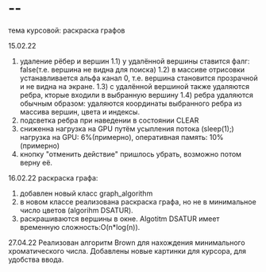 # --
тема курсовой: раскраска графов


15.02.22
1) удаление рёбер и вершин
  1.1) у удалённой вершины ставится фалг: false(т.е. вершина не видна для поиска)
  1.2) в массиве отрисовки устанавливается альфа канал 0, т.е. вершина становится прозрачной и не видна на экране.
  1.3) с удалённой вершиной также удаляются ребра, кторые входили в выбранную вершину
  1.4) ребра удаляются обычным образом: удаляются координаты выбранного ребра из массива вершин, цвета и индексы.
3) подсветка ребра при наведении в состоянии CLEAR
4) сниженна нагрузка на GPU путём усыпления потока (sleep(1);)
нагрузка на GPU: 6%(примерно), оперативная память: 10% (примерно) 
5) кнопку "отменить действие" пришлось убрать, возможно потом верну её.

16.02.22
раскраска графа:
1) добавлен новый класс graph_algorithm 
2) в новом классе реализована раскраска графа, но не в минимальное число цветов (algorihm DSATUR).
3) раскрашиваются вершины в окне.
Algotitm DSATUR имеет временную сложность:O(n*log(n)).


27.04.22 
Реализован алгоритм Brown для нахождения минимального хроматического числа.
Добавлены новые картинки для курсора, для удобства ввода.

